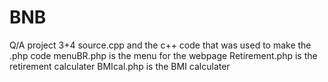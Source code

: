 # BNB
Q/A project 3+4
source.cpp and the c++ code that was used to make the .php code
menuBR.php is the menu for the webpage 
Retirement.php is the retirement calculater 
BMIcal.php is the BMI calculater
